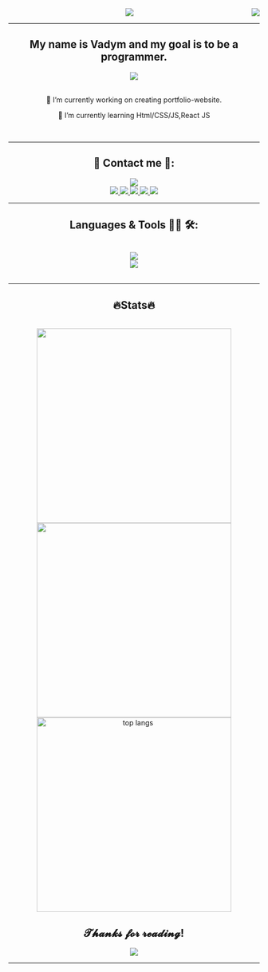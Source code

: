 <img align="right" src="https://visitor-badge.laobi.icu/badge?page_id=vaydy.vaydy" />

<div align="center">
<img src="https://tenor.com/uk/view/new-game-mozuku-anime-hello-hi-gif-17250999.gif" />
</div>
<hr/>

<h2 align="center">My name is Vadym and my goal is to be a programmer.</h2>
<div align="center">
<img src="https://media.tenor.com/28mUekwjEMsAAAAC/himouto-umaru-chan-umaru.gif" />
</div>
<br/>
<div align="center">

🔭 I’m currently working on creating portfolio-website.

📖 I’m currently learning Html/CSS/JS,React JS


<br/>
</div>
<hr/>

<h2 align="center"> 🫶 Contact me 🫶: </h2>
<div align="center">
<img src="https://tenor.com/uk/view/himouto-umaru-chan-smile-happy-anime-gif-9869247.gif" />
</div>

<div align="center">
    <a href="mailto:moskvavadym@gmail.com">
    <img src="https://img.shields.io/badge/Gmail-333333?style=for-the-badge&logo=gmail&logoColor=red" />
    </a>
    <a href="https://www.instagram.com/vaydyvibes/" target="_blank">
    <img src="https://img.shields.io/badge/Instagram-E4405F?style=for-the-badge&logo=instagram&logoColor=white" />
    </a>
    <a href="https://stackoverflow.com/users/22173418/avksom">
    <img src="https://img.shields.io/badge/stack%20overflow-FE7A16?logo=stack-overflow&logoColor=red&style=for-the-badge" />
    </a>
    <a href="https://vaydy.github.io/" target="_blank">
     <img src="https://img.shields.io/badge/Portfolio-FF5722?style=for-the-badge&logo=todoist&logoColor=white" target="_blank" /> 
    </a>
    <a href="https://twitter.com/vaydlight">
    <img src="https://img.shields.io/badge/Twitter-1DA1F2?style=for-the-badge&logo=twitter&logoColor=white" target="_blank" />
    </a>

</div>
<hr/>
 
<h2 align="center">Languages & Tools 👨‍💻 🛠: </h2>
<br/>
<div align="center">
    <img src="https://skillicons.dev/icons?i=nodejs,github,py,javascript" /><br>
    <img src="https://skillicons.dev/icons?i=html,css,git,neovim" />
</div>

<br/>
<hr/>

<h2 align="center"> 🔥Stats🔥 </h2>
<br>
<div align=center>
<img width=390 src="https://streak-stats.demolab.com?user=vaydy&theme=react&border_radius=10" />
 <img width=390 src="https://github-readme-stats.vercel.app/api?username=vaydy&count_private=true&include_all_commits=true&show_icons=true&title_color=007bff&text_color=e7e7e7&icon_color=007bff&bg_color=171c28" />
</br>
<img width=390 src="https://github-readme-stats-salesp07.vercel.app/api/top-langs/?username=Vaydy&langs_count=6&layout=compact&theme=react&border_radius=10&size_weight=0.5&count_weight=0.5&exclude_repo=github-readme-stats" alt="top langs"/>
</div>


<h2 align="center"> 𝓣𝓱𝓪𝓷𝓴𝓼 𝓯𝓸𝓻 𝓻𝓮𝓪𝓭𝓲𝓷𝓰! </h2>
<div align="center">
<img src="https://media.tenor.com/qRFgrVQGgYMAAAAC/misha-uchinomaidgauzasugiru.gif">
</div>
<hr>
</div>
</div>
    </center>
</body>